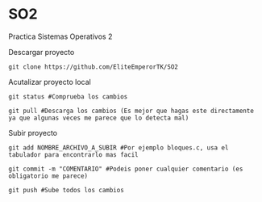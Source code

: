 # SO2
Practica Sistemas Operativos 2

Descargar proyecto

    git clone https://github.com/EliteEmperorTK/SO2


Acutalizar proyecto local

    git status #Comprueba los cambios

    git pull #Descarga los cambios (Es mejor que hagas este directamente ya que algunas veces me parece que lo detecta mal)


Subir proyecto

    git add NOMBRE_ARCHIVO_A_SUBIR #Por ejemplo bloques.c, usa el tabulador para encontrarlo mas facil

    git commit -m "COMENTARIO" #Podeis poner cualquier comentario (es obligatorio me parece)

    git push #Sube todos los cambios
